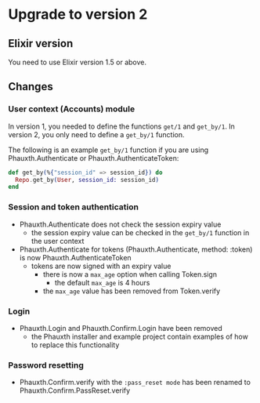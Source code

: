 # Upgrade to version 2

## Elixir version

You need to use Elixir version 1.5 or above.

## Changes

### User context (Accounts) module

In version 1, you needed to define the functions `get/1` and `get_by/1`.
In version 2, you only need to define a `get_by/1` function.

The following is an example `get_by/1` function if you are using
Phauxth.Authenticate or Phauxth.AuthenticateToken:

```elixir
def get_by(%{"session_id" => session_id}) do
  Repo.get_by(User, session_id: session_id)
end
```

### Session and token authentication

* Phauxth.Authenticate does not check the session expiry value
  * the session expiry value can be checked in the `get_by/1` function in the user context
* Phauxth.Authenticate for tokens (Phauxth.Authenticate, method: :token) is now Phauxth.AuthenticateToken
  * tokens are now signed with an expiry value
    * there is now a `max_age` option when calling Token.sign
      * the default `max_age` is 4 hours
    * the `max_age` value has been removed from Token.verify

### Login

* Phauxth.Login and Phauxth.Confirm.Login have been removed
  * the Phauxth installer and example project contain examples of how to replace this functionality

### Password resetting

* Phauxth.Confirm.verify with the `:pass_reset mode` has been renamed to Phauxth.Confirm.PassReset.verify

